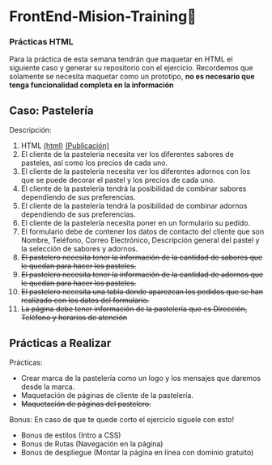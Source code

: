 # FrontEnd-Mision-Training🚀

### Prácticas HTML

Para la práctica de esta semana tendrán que maquetar en HTML el siguiente caso y generar su repositorio con el ejercicio.
Recordemos que solamente se necesita maquetar como un prototipo, **no es necesario que tenga funcionalidad completa en la información**

## **Caso: Pastelería**

Descripción:

1. HTML [(html)](https://github.com/doguedogue/FrontEnd-Mision-Training/tree/main/Pr%C3%A1ctica%202/index.html) [(Publicación)](https://doguedogue.w3spaces.com/)
2. El cliente de la pastelería necesita ver los diferentes sabores de pasteles, así como los precios de cada uno.
3. El cliente de la pastelería necesita ver los diferentes adornos con los que se puede decorar el pastel y los precios de cada uno.
4. El cliente de la pastelería tendrá la posibilidad de combinar sabores dependiendo de sus preferencias.
5. El cliente de la pastelería tendrá la posibilidad de combinar adornos dependiendo de sus preferencias.
6. El cliente de la pastelería necesita poner en un formulario su pedido.
7. El formulario debe de contener los datos de contacto del cliente que son Nombre, Teléfono, Correo Electrónico, Descripción general del pastel y la selección de sabores y adornos.
8. ~~El pastelero necesita tener la información de la cantidad de sabores que le quedan para hacer los pasteles.~~
9. ~~El pastelero necesita tener la información de la cantidad de adornos que le quedan para hacer los pasteles.~~
10. ~~El pastelero necesita una tabla donde aparezcan los pedidos que se han realizado con los datos del formulario.~~
11. ~~La página debe tener información de la pastelería que es Dirección, Teléfono y horarios de atención~~

## Prácticas a Realizar

Prácticas:

* Crear marca de la pastelería como un logo y los mensajes que daremos desde la marca.
* Maquetación de páginas de cliente de la pastelería.
* ~~Maquetación de páginas del pastelero.~~

Bonus: En caso de que te quede corto el ejercicio siguele con esto!

* Bonus de estilos (Intro a CSS)
* Bonus de Rutas (Navegación en la página)
* Bonus de despliegue (Montar la página en línea con dominio gratuito)
